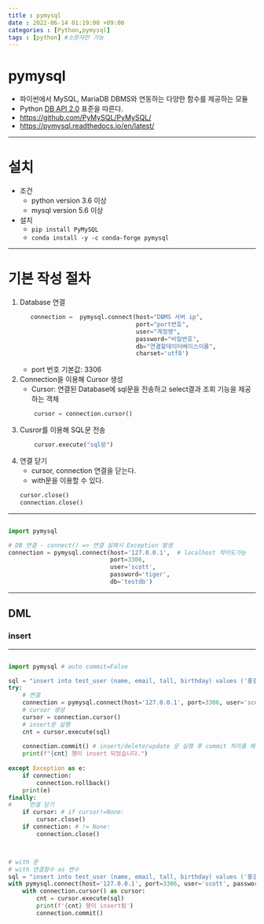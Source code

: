 ```yaml
---
title : pymysql
date : 2022-06-14 01:19:00 +09:00 
categories : [Python,pymysql]
tags : [python] #소문자만 가능
---
```


# pymysql
- 파이썬에서 MySQL, MariaDB DBMS와 연동하는 다양한 함수를 제공하는 모듈
- Python [DB API 2.0](http://www.python.org/dev/peps/pep-0249) 표준을 따른다.
- https://github.com/PyMySQL/PyMySQL/
- https://pymysql.readthedocs.io/en/latest/



---


# 설치
- 조건
    - python version 3.6 이상
    - mysql version 5.6 이상
- 설치
    - `pip install PyMySQL`
    - `conda install -y -c conda-forge pymysql`
---

# 기본 작성 절차

1. Database 연결
    ```python
       connection =  pymysql.connect(host="DBMS 서버 ip", 
                                     port="port번호", 
                                     user="계정명", 
                                     password="비밀번호", 
                                     db="연결할데이터베이스이름", 
                                     charset='utf8')
    ```
    - port 번호 기본값: 3306
2. Connection을 이용해 Cursor 생성
    - Cursor: 연결된 Database에 sql문을 전송하고 select결과 조회 기능을 제공하는 객체
    ```python
        cursor = connection.cursor()
    ```
3. Cusror를 이용해 SQL문 전송
    ```python
        cursor.execute("sql문")
    ```
4. 연결 닫기
    - cursor, connection 연결을 닫는다.
    - with문을 이용할 수 있다. 
    ```python
    cursor.close()
    connection.close()
    ```

---

```python

import pymysql

# DB 연결 - connect() => 연결 실패시 Exception 발생
connection = pymysql.connect(host='127.0.0.1',  # localhost 적어도가능 
                             port=3306,
                             user='scott',
                             password='tiger',
                             db='testdb')


```

---
## DML
### insert
---

```python

import pymysql # auto commit=False

sql = "insert into test_user (name, email, tall, birthday) values ('홍길동', 'hong@a.com', 182.23, '2000-02-03')"
try:
    # 연결
    connection = pymysql.connect(host='127.0.0.1', port=3306, user='scott', password='tiger', db='testdb', charset='utf8')
    # cursor 생성
    cursor = connection.cursor()
    # insert문 실행
    cnt = cursor.execute(sql)
    
    connection.commit() # insert/delete/update 문 실행 후 commit 처리를 해야 한다.
    print(f"{cnt} 행이 insert 되었습니다.")
    
except Exception as e:
    if connection:
        connection.rollback()
    print(e)
finally:
#     연결 닫기
    if cursor: # if cursor!=None:
        cursor.close()
    if connection: # != None:
        connection.close()



# with 문
# with 연결함수 as 변수
sql = "insert into test_user (name, email, tall, birthday) values ('홍길동2', 'hong2@a.com', 172.23, '2005-02-03')"
with pymysql.connect(host='127.0.0.1', port=3306, user='scott', password='tiger', db='testdb', charset='utf8') as connection:
    with connection.cursor() as cursor:
        cnt = cursor.execute(sql)
        print(f'{cnt} 행이 insert됨')
        connection.commit()




```